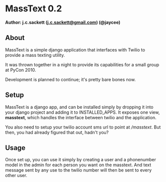 MassText 0.2
============

**Author: j.c.sackett (j.c.sackett@gmail.com) (@jaycee)**

## About

MassText is a simple django application that interfaces with Twilio to provide a mass texting utility.

It was thrown together in a night to provide its capabilities for a small group at PyCon 2010.

Development is planned to continue; it's pretty bare bones now.

## Setup

MassText is a django app, and can be installed simply by dropping it into your django project and adding it to INSTALLED_APPS. It exposes one view, **masstext**, which handles the interface between twilio and the application.

You also need to setup your twilio account sms url to point at _<yourdomain>/masstext_. But then, you had already figured that out, hadn't you?

## Usage

Once set up, you can use it simply by creating a user and a phonenumber model in the admin for each person you want on the masstext. And text message sent by any use to the twilio number will then be sent to every other user.
